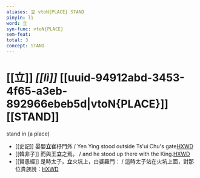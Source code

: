 ```yaml
---
aliases: 立 vtoN{PLACE} STAND
pinyin: lì
word: 立
syn-func: vtoN{PLACE}
sem-feat: 
total: 3
concept: STAND 
---
```

# [[立]] *[[lì]]*  [[uuid-94912abd-3453-4f65-a3eb-892966ebeb5d|vtoN{PLACE}]] [[STAND]]
stand in (a place)
 - [[史記]] 晏嬰**立**崔杼門外
                     / Yen Ying stood outside Ts'ui Chu's gate[HXWD](https://hxwd.org/textview.html?location=KR2a0001_tls_032-59a.46)
 - [[韓非子]] 而與王**立**之焉。 / and he stood up there with the King.[HXWD](https://hxwd.org/textview.html?location=KR3c0005_tls_030-21a.8)
 - [[賢愚經]] 是時太子，**立**火坑上，白婆羅門： / 這時太子站在火坑上面，對那位貴族說：[HXWD](https://hxwd.org/textview.html?location=KR6b0059_T_001-0351a.45)